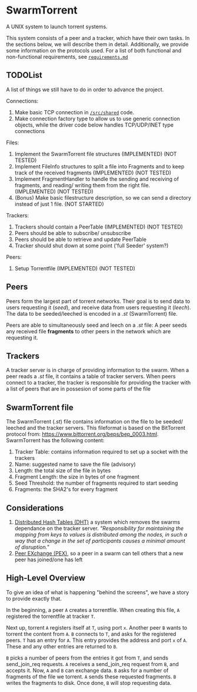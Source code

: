 # SwarmTorrent
A UNIX system to launch torrent systems.

This system consists of a peer and a tracker,
which have their own tasks.
In the sections below, we will describe them in detail.
Additionally, we provide some information on the protocols used.
For a list of both functional and non-functional requirements, see [`requirements.md`](/requirements.md)


## TODOList
A list of things we still have to do in order to advance the project.

Connections:
 1. Make basic TCP connection in [`/src/shared`](/src/shared/) code.
 1. Make connection factory type to allow us to use generic connection objects, while the driver code below handles TCP/UDP/INET type connections 

Files:
 1. Implement the SwarmTorrent file structures (IMPLEMENTED) (NOT TESTED)
 1. Implement FileInfo structures to split a file into Fragments and to keep track of the received fragments (IMPLEMENTED) (NOT TESTED)
 1. Implement FragmentHandler to handle the sending and receiving of fragments, and reading/ writing them from the right file. (IMPLEMENTED) (NOT TESTED)
 1. (Bonus) Make basic filestructure description, so we can send a directory instead of just 1 file. (NOT STARTED)

Trackers:
 1. Trackers should contain a PeerTable (IMPLEMENTED) (NOT TESTED)
 1. Peers should be able to subscribe/ unsubscribe
 1. Peers should be able to retrieve and update PeerTable
 1. Tracker should shut down at some point ('full Seeder' system?)

Peers:
 1. Setup Torrentfile (IMPLEMENTED) (NOT TESTED)

## Peers
Peers form the largest part of torrent networks.
Their goal is to send data to users requesting it (*seed*),
and receive data from users requesting it (*leech*).
The data to be seeded/leeched is encoded in a *.st* (SwarmTorrent) file.

Peers are able to simultaneously seed and leech on a *.st* file:
A peer seeds any received file **fragments** to other peers in the network which are requesting it.

## Trackers
A tracker server is in charge of providing information to the swarm.
When a peer reads a *.st* file, it contains a table of tracker servers.
When peers connect to a tracker, the tracker is responsible for providing the tracker with a list of peers that are in possesion of some parts of the file

## SwarmTorrent file
The SwarmTorrent (*.st*) file contains information on the file to be seeded/ leeched and the tracker servers.
This fileformat is based on the BitTorrent protocol from: https://www.bittorrent.org/beps/bep_0003.html.
SwarmTorrent has the following content: 
 1. Tracker Table: contains information required to set up a socket with the trackers
 1. Name: suggested name to save the file (advisory)
 1. Length: the total size of the file in bytes
 1. Fragment Length: the size in bytes of one fragment
 1. Seed Threshold: the number of fragments required to start seeding
 1. Fragments: the SHA2's for every fragment

## Considerations

 1. [Distributed Hash Tables (DHT)](https://en.wikipedia.org/wiki/Distributed_hash_table) a system which removes the swarms dependance on the tracker server. *"Responsibility for maintaining the mapping from keys to values is distributed among the nodes, in such a way that a change in the set of participants causes a minimal amount of disruption."*
 1. [Peer EXchange (PEX)](https://en.wikipedia.org/wiki/Peer_exchange), so a peer in a swarm can tell others that a new peer has joined/one has left

## High-Level Overview
To give an idea of what is happening "behind the screens", we have a story to provide exactly that.

In the beginning, a peer `A` creates a torrentfile. When creating this file, `A` registered the torrentfile at tracker `T`.

Next up, torrent `A` registers itself at `T`, using port `x`.
Another peer `B` wants to torrent the content from `A`.
`B` connects to `T`, and asks for the registered peers.
`T` has an entry for `A`.
This entry provides the address and port `x` of `A`.
These and any other entries are returned to `B`.

`B` picks a number of peers from the entries it got from `T`, and sends send_join_req requests.
`A` receives a send_join_req request from `B`, and accepts it.
Now, `A` and `B` can exchange data.
`B` asks for a number of fragments of the file we torrent.
`A` sends these requested fragments.
`B` writes the fragments to disk.
Once done, `B` will stop requesting data.
